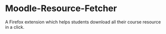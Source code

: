 # Moodle-Resource-Fetcher
A Firefox extension which helps students download all their course resource in a click.
